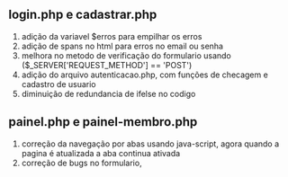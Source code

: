 ## login.php e cadastrar.php
1. adição da variavel $erros para empilhar os erros
2. adição de spans no html para erros no email ou senha
3. melhora no metodo de verificação do formulario usando ($_SERVER['REQUEST_METHOD'] == 'POST')
4. adição do arquivo autenticacao.php, com funções de checagem e cadastro de usuario
5. diminuição de redundancia de ifelse no codigo

## painel.php e painel-membro.php
1. correção da navegação por abas usando java-script, agora quando a pagina é atualizada a aba continua ativada
2. correção de bugs no formulario, 
